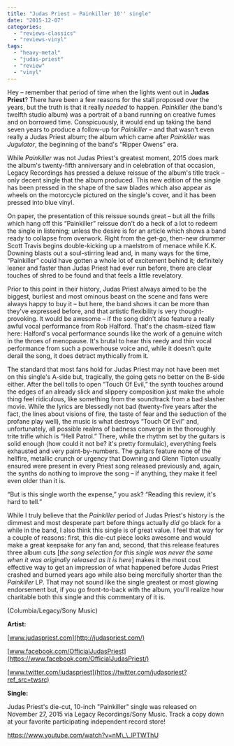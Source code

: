 ```yaml
---
title: "Judas Priest – Painkiller 10'' single"
date: "2015-12-07"
categories: 
  - "reviews-classics"
  - "reviews-vinyl"
tags: 
  - "heavy-metal"
  - "judas-priest"
  - "review"
  - "vinyl"
---
```


Hey – remember that period of time when the lights went out in **Judas Priest**? There have been a few reasons for the stall proposed over the years, but the truth is that it really _needed_ to happen. _Painkiller_ (the band's twelfth studio album) was a portrait of a band running on creative fumes and on borrowed time. Conspicuously, it would end up taking the band seven years to produce a follow-up for _Painkiller_ – and that wasn't even really a Judas Priest album; the album which came after _Painkiller_ was _Jugulator_, the beginning of the band's “Ripper Owens” era.

While _Painkiller_ was not Judas Priest's greatest moment, 2015 does mark the album's twenty-fifth anniversary and in celebration of that occasion, Legacy Recordings has pressed a deluxe reissue of the album's title track – only decent single that the album produced. This new edition of the single has been pressed in the shape of the saw blades which also appear as wheels on the motorcycle pictured on the single's cover, and it has been pressed into blue vinyl.

On paper, the presentation of this reissue sounds great – but all the frills which hang off this “Painkiller” reissue don't do a heck of a lot to redeem the single in listening; unless the desire is for an article which shows a band ready to collapse from overwork. Right from the get-go, then-new drummer Scott Travis begins double-kicking up a maelstrom of menace while K.K. Downing blasts out a soul-stirring lead and, in many ways for the time, “Painkiller” could have gotten a whole lot of excitement behind it; definitely leaner and faster than Judas Priest had ever run before, there are clear touches of shred to be found and that feels a little revelatory.

Prior to this point in their history, Judas Priest always aimed to be the biggest, burliest and most ominous beast on the scene and fans were always happy to buy it – but here, the band shows it can be more than they've expressed before, and that artistic flexibility is very thought-provoking. It would be awesome – if the song didn't also feature a really awful vocal performance from Rob Halford. That's the chasm-sized flaw here: Halford's vocal performance sounds like the work of a genuine witch in the throes of menopause. It's brutal to hear this reedy and thin vocal performance from such a powerhouse voice and, while it doesn't quite derail the song, it does detract mythically from it.

The standard that most fans hold for Judas Priest may not have been met on this single's A-side but, tragically, the going gets no better on the B-side either. After the bell tolls to open “Touch Of Evil,” the synth touches around the edges of an already slick and slippery composition just make the whole thing feel ridiculous, like something from the soundtrack from a bad slasher movie. While the lyrics are blessedly not bad (twenty-five years after the fact, the lines about visions of fire, the taste of fear and the seduction of the profane play well), the music is what destroys “Touch Of Evil” and, unfortunately, all possible realms of badness converge in the thoroughly trite trifle which is “Hell Patrol.” There, while the rhythm set by the guitars is solid enough (how could it not be? it's pretty formulaic), everything feels exhausted and very paint-by-numbers. The guitars feature none of the hellfire, metallic crunch or urgency that Downing and Glenn Tipton usually ensured were present in every Priest song released previously and, again, the synths do nothing to improve the song – if anything, they make it feel even older than it is.

“But is this single worth the expense,” you ask? “Reading this review, it's hard to tell.”

While I truly believe that the _Painkiller_ period of Judas Priest's history is the dimmest and most desperate part before things actually _did_ go black for a while in the band, I also think this single is of great value. I feel that way for a couple of reasons: first, this die-cut piece looks awesome and would make a great keepsake for any fan and, second, that this release features three album cuts \[_the_ _song selection for this single was never the same when it was_ _originally released as it is here_\] makes it the most cost effective way to get an impression of what happened before Judas Priest crashed and burned years ago while also being mercifully shorter than the _Painkiller_ LP. That may not sound like the single greatest or most glowing endorsement but, if you go front-to-back with the album, you'll realize how charitable both this single and this commentary of it is.

(Columbia/Legacy/Sony Music)

**Artist:**

[www.judaspriest.com](http://judaspriest.com/)

[www.facebook.com/OfficialJudasPriest](https://www.facebook.com/OfficialJudasPriest/)

[www.twitter.com/judaspriest](https://twitter.com/judaspriest?ref_src=twsrc)

**Single:**

Judas Priest's die-cut, 10-inch "Painkiller" single was released on November 27, 2015 via Legacy Recordings/Sony Music. Track a copy down at your favorite participating independent record store!

https://www.youtube.com/watch?v=nM\_\_lPTWThU
